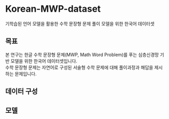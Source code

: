 # Korean-MWP-dataset
기학습된 언어 모델을 활용한 수학 문장형 문제 풀이 모델을 위한 한국어 데이터셋

## 목표
본 연구는 한글 수학 문장형 문제(MWP, Math Word Problem)를 푸는 심층신경망 기반 모델을 위한 한국어 데이터셋입니다.  
수학 문장형 문제는 자연어로 구성된 서술형 수학 문제에 대해 풀이과정과 해답을 제시하는 문제입니다.

## 데이터 구성


## 모델
